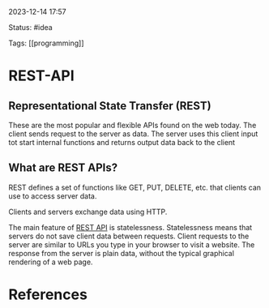 2023-12-14 17:57

Status: #idea

Tags: [[programming]]

# REST-API

## Representational State Transfer (REST)
These are the most popular and flexible APIs found on the web today. The client sends request to the server as data. The server uses this client input tot start internal functions and returns output data back to the client 

## What are REST APIs?

REST defines a set of functions like GET, PUT, DELETE, etc. that clients can use to access server data. 

Clients and servers exchange data using HTTP.

The main feature of [REST API](https://docs.aws.amazon.com/apigateway/latest/developerguide/http-api-vs-rest?pg=wianapi&cta=restapi) is statelessness. Statelessness means that servers do not save client data between requests. Client requests to the server are similar to URLs you type in your browser to visit a website. The response from the server is plain data, without the typical graphical rendering of a web page.




# References
